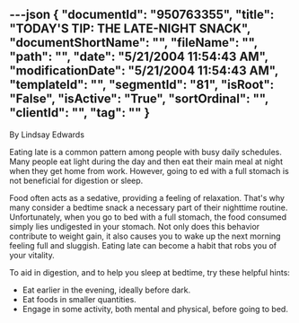 ---json
{
  "documentId": "950763355",
  "title": "TODAY'S TIP: THE LATE-NIGHT SNACK",
  "documentShortName": "",
  "fileName": "",
  "path": "",
  "date": "5/21/2004 11:54:43 AM",
  "modificationDate": "5/21/2004 11:54:43 AM",
  "templateId": "",
  "segmentId": "81",
  "isRoot": "False",
  "isActive": "True",
  "sortOrdinal": "",
  "clientId": "",
  "tag": ""
}
---

By Lindsay Edwards 
 
Eating late is a common pattern among people with busy daily schedules. Many people eat light during the day and then eat their main meal at night when they get home from work. However, going to ed with a full stomach is not beneficial for digestion or sleep. 

Food often acts as a sedative, providing a feeling of relaxation. That's why many consider a bedtime snack a necessary part of their
nighttime routine. Unfortunately, when you go to bed with a full stomach, the food consumed simply lies undigested in your stomach. Not only does this behavior contribute to weight gain, it also causes you to wake up the next morning feeling full and sluggish. Eating late can become a habit that robs you of your vitality. 

To aid in digestion, and to help you sleep at bedtime, try these helpful hints: 

* Eat earlier in the evening, ideally before dark. 
* Eat foods in smaller quantities. 
* Engage in some activity, both mental and physical, before going to bed.
